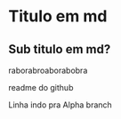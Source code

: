 # Titulo em md
## Sub titulo em md?

raborabroaborabobra

readme do github

Linha indo pra Alpha branch